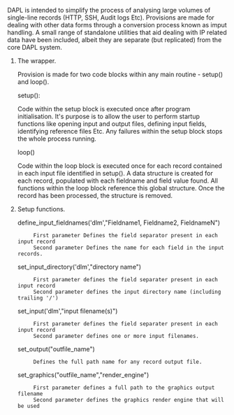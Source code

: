 DAPL is intended to simplify the process of analysing large volumes of single-line records (HTTP, 
SSH, Audit logs Etc). Provisions are made for dealing with other data forms through a conversion 
process known as imput handling. A small range of standalone utilities that aid dealing with IP 
related data have been included, albeit they are separate (but replicated) from the core DAPL system.

1. The wrapper.

      Provision is made for two code blocks within any main routine - setup() and loop(). 
  
      setup():
    
      Code within the setup block is executed once after program initialisation. It's purpose 
      is to allow the user to perform startup functions like opening input and output files, 
      defining input fields, identifying reference files Etc. Any failures within the setup 
      block stops the whole process running.
      
      loop()
  
      Code within the loop block is executed once for each record contained in each input file
      identified in setup(). A data structure is created for each record, populated with each 
      fieldname and field value found. All functions within the loop block reference this global
      structure. Once the record has been processed, the structure is removed.
      
2. Setup functions.

      define_input_fieldnames('dlm',"Fieldname1, Fieldname2, FieldnameN")
      
            First parameter Defines the field separator present in each input record
            Second parameter Defines the name for each field in the input records.
            
      set_input_directory('dlm',"directory name")

            First parameter defines the field separater present in each input record
            Second parameter defines the input directory name (including trailing '/')

      set_input('dlm',"input filename(s)")

            First parameter defines the field separater present in each input record
            Second parameter defines one or more input filenames.

      set_output("outfile_name")
      
            Defines the full path name for any record output file.

      set_graphics("outfile_name","render_engine")
      
            First parameter defines a full path to the graphics output filename
            Second parameter defines the graphics render engine that will be used
            
